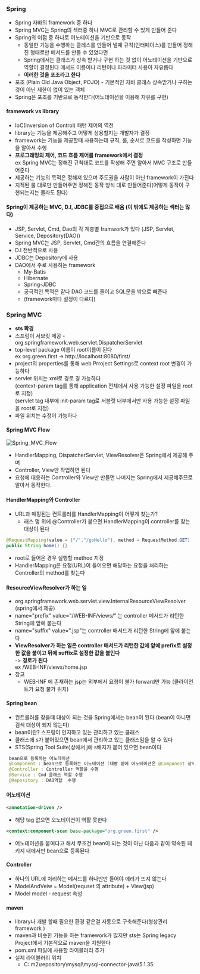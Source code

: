 ### Spring
* Spring 자바의 framework 중 하나
* Spring MVC는 Spring의 섹터중 하나 MVC로 관리할 수 있게 만들어 준다
* Spring의 이점 중 하나로 어노테이션을 기반으로 동작
  * 동일한 기능을 수행하는 클레스를 만들어 낼때 규칙(인터페이스)를 만들어 정해진 형태로만 메서드를 만들 수 있었다면
  * Spring에서는 클래스가 상속 받거나 구현 하는 것 없이 어노테이션을 기반으로 역할이 결정된다 메서드 이름이나 리턴이나 파라미터 사용이 자유롭다
  * **이러한 것을 포조라고 한다**
* 포조 (Plain Old Java Object, POJO) - 기본적인 자바 클래스 상속받거나 구하는 것이 아닌 제한이 없이  있는 객체
* Spring은 포조를 기반으로 동작한다(어노테이션을 이용해 자유를 구현)
#### framework vs library
* IoC(Inversion of Control) 패턴 제어의 역전
* library는 기능을 제공해주고 어떻게 상용할지는 개발자가 결정
* framework는 기능을 제공할때 사용하는데 규칙, 룰, 순서로 코드를 작성하면 기능을 알아서 수행
* **프로그래밍의 제어, 코드 흐름 제어를 framework에서 결정**  
ex Spring MVC는 정해진 규칙대로 코드를 작성해 주면 알아서 MVC 구조로 만들어준다
* 제공하는 기능의 목적은 정해져 있으며 주도권을 사람이 아닌 framework이 가진다
* 지적된 룰 대로만 만들어주면 정해진 동작 방식 대로 만들어준다(어떻게 동작이 구현되는지는 몰라도 된다)
#### Spring이 제공하는 MVC, D.I, JDBC를 중접으로 배움 (이 밖에도 제공하는 섹터는 많다)
* JSP, Servlet, Cmd, Dao의 각 계층별 framwork가 있다
(JSP, Servlet, Service, Depository(DAO))
* Spring MVC는 JSP, Servlet, Cmd간의 흐름을 연결해준다
* D.I 전반적으로 사용
* JDBC는 Depository에 사용
* DAO에서 주로 사용하는 framework
  * My-Batis
  * Hibernate
  * Spring-JDBC
  * 궁극적인 목적은 같다 DAO 코드를 줄이고 SQL문을 밖으로 빼준다
  * (framework마다 설정이 다르다)
### Spring MVC
* **sts 확경**
* 스프링이 서브릿 제공 - org.springframework.web.servlet.DispatcherServlet
* top-level package 이름이 root이름이 된다  
ex org.green.first -> http://localhost:8080/first/
* project의 properties를 통해 web Prroject Settings로 context root 변경이 가능하다
* servlet 위치는 xml로 경로 경 가능하다  
(context-param tag를 통해 application 전체에서 사용 가능한 설정 파일을 root로 지정)  
(servlet tag 내부에 init-param tag로 서블릿 내부에서만 사용 가능한 설정 파일을 root로 지정)  
* 파일 위치는 수정이 가능하다
#### Spring MVC Flow
![Spring_MVC_Flow](https://user-images.githubusercontent.com/102463200/185099684-bdb0cdfe-a84a-449f-b96d-1f5b059babc4.png)  
* HandlerMapping, DispatcherServlet, ViewResolver은 Spring에서 제공해 주며
* Controller, View만 작업하면 된다
* 요청에 대응하는 Controller와 View만 만들면 나머지는 Spring에서 제공해주므로 알아서 동작한다.
#### HandlerMapping와 Controller
* URL과 매핑된는 컨트롤러를 HandlerMapping이 어떻게 찾는가?
  * 래스 명 위에 @Controller가 붙으면 HandlerMapping이 controller를 찾는 대상이 된다
```java
@RequestMapping(value = {"/","/goHello"}, method = RequestMethod.GET)
public String home() {}
```
* root로 들어온 경우 실행할 method 지정
* HandlerMapping은 요청(URL)이 들어오면 해당하는 요청을 처리하는 Controller의 method를 찾는다
#### ResourceViewResolver가 하는 일
* org.springframework.web.servlet.view.InternalResourceViewResolver (spring에서 제공)
* name="prefix" value="/WEB-INF/views/" 는 controller 메서드가 리턴한 String에 앞에 붙는다
* name="suffix" value=".jsp"는 controller 매서드가 리턴한 String에 앞에 붙는다
* **ViewResolver가 하는 일은 controller 매서드가 리턴한 값에 앞에 prefix로 설정한 값을 붙이고 뒤에 suffix로 설정한 값을 붙인다**  
-> **경로가 된다**  
ex /WEB-INF/views/home.jsp
* 참고
  * WEB-INF 에 존재하는 jsp는 외부에서 요청이 불가 forward만 가능 (클라이언트가 요청 불가 위치)
#### Spring bean
* 컨트롤러를 찾을때 대상이 되는 것을 Spring에서는 bean이 된다 (bean이 아니면 검색 대상이 되지 않는다)  
* bean이란? 스프링이 인지하고 있는 관리하고 있는 클래스  
* 클래스에 s가 붙어있으면 bean에서 관리하고 있는 클래스임을 알 수 있다
* STS(Spring Tool Suite)상에서 j에 s배지가 붙어 있으면 bean이다
```java
 bean으로 등록하는 어노테이션
 @Component : bean으로 등록하는 이노테이션 (대빵 밑에 어노테이션은 @Component 상속)
 @Controller : Controller 역할을 수행
 @Service : Cmd 클래스 역할 수행
 @Repository : DAO역할  수행
```
#### 어노테이션
```xml
<annotation-driven />
```
* 해당 tag 없으면 오노테이션이 역활 못한다
```xml
<context:component-scan base-package="org.green.first" />
```
* 어노테이션을 붙여다고 해서 무조건 bean이 되는 것이 아닌 다음과 같이 약속된 페키지 내에서만 bean으로 등록된다
#### Controller 
* 하나의 URL에 처리하는 메서드를 하나만만 들어야 에러가 뜨지 않는다 
* ModelAndVeiw = Model(requset 의 attribute) + View(jsp)
* Model model - request 속성
#### maven
* library나 개발 할때 필요한 환경 같은걸 자동으로 구축해준다(형상관리 framework )
* maven과 비슷한 기능을 하는 framework가 많지만 sts는 Spring legacy Project에서 기본적으로 maven을 지원한다
* pom.xml 파일에 사용할 라이블러리 추가
* 실제 라이블러리 위치
  * C:\.m2\repository\mysql\mysql-connector-java\5.1.35
